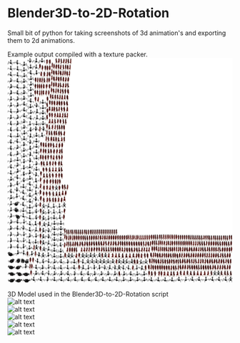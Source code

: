 # Blender3D-to-2D-Rotation
Small bit of python for taking screenshots of 3d animation's and exporting them to 2d animations.

Example output compiled with a texture packer.
![alt text](https://raw.githubusercontent.com/FentusGames/Blender3D-to-2D-Rotation/main/graphics.png)

3D Model used in the Blender3D-to-2D-Rotation script<br>
![alt text](https://cdn.discordapp.com/attachments/440023439982723082/788226049409417276/GIF.gif)<br>
![alt text](https://cdn.discordapp.com/attachments/440023439982723082/787844096857341972/unknown.png)<br>
![alt text](https://cdn.discordapp.com/attachments/440023439982723082/787844119325179934/unknown.png)<br>
![alt text](https://cdn.discordapp.com/attachments/460346519753719820/759276542626627604/GIF.gif)<br>
![alt text](https://cdn.discordapp.com/attachments/359181069196460064/736354841890127963/GIF.gif)<br>
